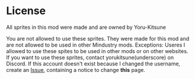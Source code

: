 # License

All sprites in this mod were made and are owned by Yoru-Kitsune

You are not allowed to use these sprites. They were made for this mod and are not allowed to be used in other Mindustry mods.
Exceptions: Useres I allowed to use these spites to be used in other mods or on other websites.
If you want to use these sprites, contact yorukitsune(underscore) on Discord.
If this account doesn't exist because I changed the username, create an [Issue](https://github.com/Yoru-Kitsune/Simpledustry/issues), containing a notice to change __this__ page.

